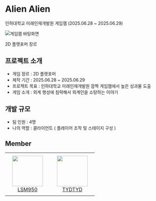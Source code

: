# Alien Alien
인하대학교 미래인재개발원 게임잼 (2025.06.28 ~ 2025.06.29)

![게임잼 바탕화면](https://github.com/user-attachments/assets/6d18c24b-cf27-448d-ba38-3d89dbe5b988)

2D 플랫포머 장르

## 프로젝트 소개
- 게임 장르 : 2D 플랫포머
- 제작 기간 : 2025.06.28 ~ 2025.06.29
- 프로젝트 목표 : 인하대학교 미래인재개발원 깜짝 게임잼에서 높은 성과물 도출
- 게임 소개 : 외계 행성에 침략해서 외계인을 소탕하는 이야기

## 개발 규모
- 팀 인원 : 4명
- 나의 역할 : 클라이언트 ( 플레이어 조작 및 스테이지 구성 )
## Member
<table>
    <tr height="140px">
        <td align="center" width="130px">
            <a href="https://github.com/youwonsock"><img height="100px" width="100px" src="https://avatars.githubusercontent.com/u/46276141?v=4"/></a>
            <br />
            <a href="https://github.com/youwonsock">LSM950</a>
        </td>
        <td align="center" width="130px">
            <a href="https://github.com/TYDTYD"><img height="100px" width="100px" src="https://avatars.githubusercontent.com/u/48386074?v=4"/></a>
            <br />
            <a href="https://github.com/TYDTYD">TYDTYD</a>
        </td>
</table>
